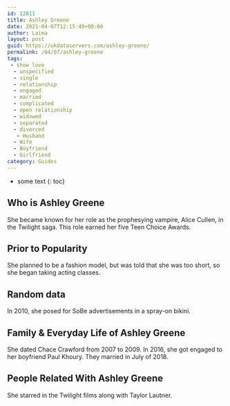 ```yaml
---
id: 12811
title: Ashley Greene
date: 2021-04-07T12:15:49+00:00
author: Laima
layout: post
guid: https://ukdataservers.com/ashley-greene/
permalink: /04/07/ashley-greene
tags:
 - show love
  - unspecified
  - single
  - relationship
  - engaged
  - married
  - complicated
  - open relationship
  - widowed
  - separated
  - divorced
   - Husband
  - Wife
  - Boyfriend
  - Girlfriend
category: Guides
---
```


* some text
{: toc}


## Who is Ashley Greene
                  
                  
                  
She became known for her role as the prophesying vampire, Alice Cullen, in the Twilight saga. This role earned her five Teen Choice Awards. 
                  
              
            
              
            
                
                
                
## Prior to Popularity
                  
                  
                  
She planned to be a fashion model, but was told that she was too short, so she began taking acting classes. 
                  
              
            
              
            
                
                
                
## Random data
                  
                  
                  
In 2010, she posed for SoBe advertisements in a spray-on bikini.  
                  
              
            
              
            
                
                
                
## Family & Everyday Life of Ashley Greene
                  
                  
                  
She dated Chace Crawford from 2007 to 2009. In 2016, she got engaged to her boyfriend Paul Khoury. They married in July of 2018.
                  
              
            
              
            
                
                
                
## People Related With Ashley Greene
                  
                  
                  
She starred in the Twilight films along with Taylor Lautner. 
                  
              
            
              
            
                
              
            
              
              
            
            
              
            
          
          
          